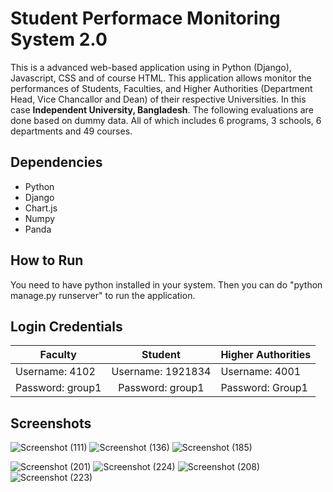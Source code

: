 # Student Performace Monitoring System 2.0

This is a advanced web-based application using in Python (Django), Javascript, CSS and of course HTML. This application allows monitor the performances of Students, Faculties, and Higher Authorities (Department Head, Vice Chancallor and Dean) of their respective Universities. In this case **Independent University, Bangladesh**. The following evaluations are done based on dummy data. All of which includes 6 programs, 3 schools, 6 departments and 49 courses.


## Dependencies
* Python
* Django
* Chart.js
* Numpy
* Panda

## How to Run
You need to have python installed in your system. Then you can do "python manage.py runserver" to run the application.

## Login Credentials

| Faculty       | Student          | Higher Authorities  |
| ------------- |:-------------:| -----|
| Username: 4102 | Username: 1921834 | Username: 4001 |
| Password: group1    | Password: group1      | Password: Group1 |


## Screenshots
![Screenshot (111)](https://user-images.githubusercontent.com/79998879/149210218-04b77330-25a3-4675-8be9-ee74d326f8d5.png)
![Screenshot (136)](https://user-images.githubusercontent.com/79998879/149210324-04bd20af-39e2-48bd-ac10-c6628ec4dd04.png)
![Screenshot (185)](https://user-images.githubusercontent.com/79998879/149210363-47dae4b6-69f7-4c7d-a1eb-f08a50fdd1bc.png)

![Screenshot (201)](https://user-images.githubusercontent.com/79998879/149210382-494b9399-4e82-4f0b-8c30-1cea53ac4d0d.png)
![Screenshot (224)](https://user-images.githubusercontent.com/79998879/149210407-79e7ed21-2907-42dd-8321-ff421c85c01b.png)
![Screenshot (208)](https://user-images.githubusercontent.com/79998879/149210395-4b49dde7-a918-459a-986f-0d4a812cb6f3.png)
![Screenshot (223)](https://user-images.githubusercontent.com/79998879/149210705-e1fe589f-cef2-45b7-8dbf-f275d828aba4.png)

